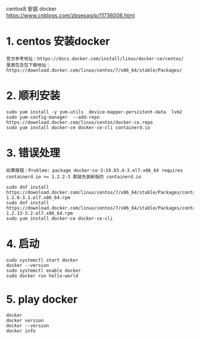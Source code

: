 centos8 安装 docker  
https://www.cnblogs.com/zbseoag/p/11736006.html

# 1. centos 安装docker 
    官方参考地址：https://docs.docker.com/install/linux/docker-ce/centos/
    里面包含包下载地址： https://download.docker.com/linux/centos/7/x86_64/stable/Packages/ 
 
# 2. 顺利安装
    sudo yum install -y yum-utils  device-mapper-persistent-data  lvm2
    sudo yum-config-manager  --add-repo   https://download.docker.com/linux/centos/docker-ce.repo
    sudo yum install docker-ce docker-ce-cli containerd.io
 
# 3. 错误处理
    如果报错：Problem: package docker-ce-3:19.03.4-3.el7.x86_64 requires containerd.io >= 1.2.2-3 那就先装新版的 containerd.io

    sudo dnf install https://download.docker.com/linux/centos/7/x86_64/stable/Packages/containerd.io-1.2.6-3.3.el7.x86_64.rpm
    sudo dnf install https://download.docker.com/linux/centos/7/x86_64/stable/Packages/containerd.io-1.2.13-3.2.el7.x86_64.rpm
    sudo yum install docker-ce docker-ce-cli

# 4. 启动
    sudo systemctl start docker
    docker --version
    sudo systemctl enable docker
    sudo docker run hello-world
    
# 5. play docker
    docker 
    docker version
    docker --version
    docker info
    
